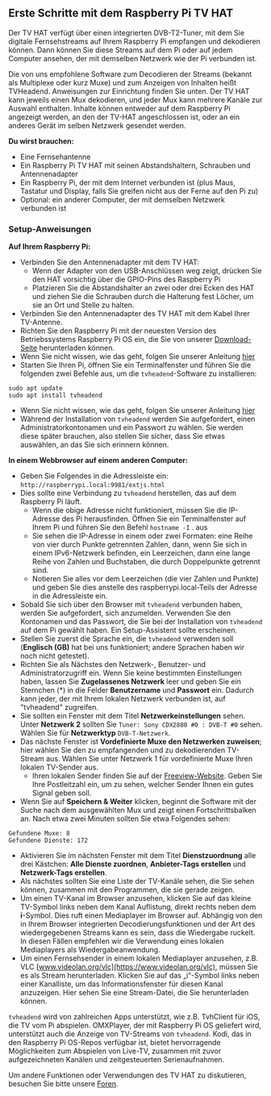 ## Erste Schritte mit dem Raspberry Pi TV HAT

Der TV HAT verfügt über einen integrierten DVB-T2-Tuner, mit dem Sie digitale Fernsehstreams auf Ihrem Raspberry Pi empfangen und dekodieren können. Dann können Sie diese Streams auf dem Pi oder auf jedem Computer ansehen, der mit demselben Netzwerk wie der Pi verbunden ist.

Die von uns empfohlene Software zum Decodieren der Streams (bekannt als Multiplexe oder kurz Muxe) und zum Anzeigen von Inhalten heißt TVHeadend. Anweisungen zur Einrichtung finden Sie unten. Der TV HAT kann jeweils einen Mux dekodieren, und jeder Mux kann mehrere Kanäle zur Auswahl enthalten. Inhalte können entweder auf dem Raspberry Pi angezeigt werden, an den der TV-HAT angeschlossen ist, oder an ein anderes Gerät im selben Netzwerk gesendet werden.

**Du wirst brauchen:**
* Eine Fernsehantenne
* Ein Raspberry Pi TV HAT mit seinen Abstandshaltern, Schrauben und Antennenadapter
* Ein Raspberry Pi, der mit dem Internet verbunden ist (plus Maus, Tastatur und Display, falls
Sie greifen nicht aus der Ferne auf den Pi zu)
* Optional: ein anderer Computer, der mit demselben Netzwerk verbunden ist

### Setup-Anweisungen

**Auf Ihrem Raspberry Pi:**

* Verbinden Sie den Antennenadapter mit dem TV HAT:
  * Wenn der Adapter von den USB-Anschlüssen weg zeigt, drücken Sie den HAT vorsichtig über die GPIO-Pins des Raspberry Pi
  * Platzieren Sie die Abstandshalter an zwei oder drei Ecken des HAT und ziehen Sie die Schrauben durch die Halterung fest
Löcher, um sie an Ort und Stelle zu halten.
* Verbinden Sie den Antennenadapter des TV HAT mit dem Kabel Ihrer TV-Antenne.
* Richten Sie den Raspberry Pi mit der neuesten Version des Betriebssystems Raspberry Pi OS ein, die Sie von unserer [Download-Seite](https://www.raspberrypi.org/downloads/raspbian/) herunterladen können.
 * Wenn Sie nicht wissen, wie das geht, folgen Sie unserer Anleitung [hier](https://projects.raspberrypi.org/en/pathways/getting-started-with-raspberry-pi)
* Starten Sie Ihren Pi, öffnen Sie ein Terminalfenster und führen Sie die folgenden zwei Befehle aus, um die `tvheadend`-Software zu installieren:
```
sudo apt update
sudo apt install tvheadend
```
  * Wenn Sie nicht wissen, wie das geht, folgen Sie unserer Anleitung [hier](https://projects.raspberrypi.org/en/projects/raspberry-pi-using/9)
* Während der Installation von `tvheadend` werden Sie aufgefordert, einen Administratorkontonamen und ein Passwort zu wählen. Sie werden diese später brauchen, also stellen Sie sicher, dass Sie etwas auswählen, an das Sie sich erinnern können.

**In einem Webbrowser auf einem anderen Computer:**

* Geben Sie Folgendes in die Adressleiste ein: `http://raspberrypi.local:9981/extjs.html`
* Dies sollte eine Verbindung zu `tvheadend` herstellen, das auf dem Raspberry Pi läuft.
  * Wenn die obige Adresse nicht funktioniert, müssen Sie die IP-Adresse des Pi herausfinden. Öffnen Sie ein Terminalfenster auf Ihrem Pi und führen Sie den Befehl `hostname -I` . aus
  * Sie sehen die IP-Adresse in einem oder zwei Formaten: eine Reihe von vier durch Punkte getrennten Zahlen, dann, wenn Sie sich in einem IPv6-Netzwerk befinden, ein Leerzeichen, dann eine lange Reihe von Zahlen und Buchstaben, die durch Doppelpunkte getrennt sind.
  * Notieren Sie alles vor dem Leerzeichen (die vier Zahlen und Punkte) und geben Sie dies anstelle des raspberrypi.local-Teils der Adresse in die Adressleiste ein.
* Sobald Sie sich über den Browser mit `tvheadend` verbunden haben, werden Sie aufgefordert, sich anzumelden. Verwenden Sie den Kontonamen und das Passwort, die Sie bei der Installation von `tvheadend` auf dem Pi gewählt haben. Ein Setup-Assistent sollte erscheinen.
* Stellen Sie zuerst die Sprache ein, die `tvheadend` verwenden soll (**Englisch (GB)** hat bei uns funktioniert; andere Sprachen haben wir noch nicht getestet).
* Richten Sie als Nächstes den Netzwerk-, Benutzer- und Administratorzugriff ein. Wenn Sie keine bestimmten Einstellungen haben, lassen Sie **Zugelassenes Netzwerk** leer und geben Sie ein Sternchen (*) in die Felder **Benutzername** und **Passwort** ein. Dadurch kann jeder, der mit Ihrem lokalen Netzwerk verbunden ist, auf "tvheadend" zugreifen.
* Sie sollten ein Fenster mit dem Titel **Netzwerkeinstellungen** sehen. Unter **Netzwerk 2** sollten Sie `Tuner: Sony CDX2880 #0 : DVB-T #0` sehen. Wählen Sie für **Netzwerktyp** `DVB-T-Netzwerk`.
* Das nächste Fenster ist **Vordefinierte Muxe den Netzwerken zuweisen**; hier wählen Sie den zu empfangenden und zu dekodierenden TV-Stream aus. Wählen Sie unter Netzwerk 1 für vordefinierte Muxe Ihren lokalen TV-Sender aus.
  * Ihren lokalen Sender finden Sie auf der [Freeview-Website](https://www.freeview.co.uk/help). Geben Sie Ihre Postleitzahl ein, um zu sehen, welcher Sender Ihnen ein gutes Signal geben soll.
* Wenn Sie auf **Speichern & Weiter** klicken, beginnt die Software mit der Suche nach dem ausgewählten Mux und zeigt einen Fortschrittsbalken an. Nach etwa zwei Minuten sollten Sie etwa Folgendes sehen:
```
Gefundene Muxe: 8
Gefundene Dienste: 172
```
* Aktivieren Sie im nächsten Fenster mit dem Titel **Dienstzuordnung** alle drei Kästchen: **Alle Dienste zuordnen**, **Anbieter-Tags erstellen** und **Netzwerk-Tags erstellen**.
* Als nächstes sollten Sie eine Liste der TV-Kanäle sehen, die Sie sehen können, zusammen mit den Programmen, die sie gerade zeigen.
* Um einen TV-Kanal im Browser anzusehen, klicken Sie auf das kleine TV-Symbol links neben dem Kanal
Auflistung, direkt rechts neben dem **i**-Symbol. Dies ruft einen Mediaplayer im Browser auf. Abhängig von den in Ihrem Browser integrierten Decodierungsfunktionen und der Art des wiedergegebenen Streams kann es sein, dass die Wiedergabe ruckelt. In diesen Fällen empfehlen wir die Verwendung eines lokalen Mediaplayers als Wiedergabeanwendung.
* Um einen Fernsehsender in einem lokalen Mediaplayer anzusehen, z.B. VLC [www.videolan.org/vlc](https://www.videolan.org/vlc), müssen Sie es als Stream herunterladen. Klicken Sie auf das „i“-Symbol links neben einer Kanalliste, um das Informationsfenster für diesen Kanal anzuzeigen. Hier sehen Sie eine Stream-Datei, die Sie herunterladen können.

`tvheadend` wird von zahlreichen Apps unterstützt, wie z.B. TvhClient für iOS, die TV vom Pi abspielen. OMXPlayer, der mit Raspberry Pi OS geliefert wird, unterstützt auch die Anzeige von TV-Streams von `tvheadend`. Kodi, das in den Raspberry Pi OS-Repos verfügbar ist, bietet hervorragende Möglichkeiten zum Abspielen von Live-TV, zusammen mit zuvor aufgezeichneten Kanälen und zeitgesteuerten Serienaufnahmen.

Um andere Funktionen oder Verwendungen des TV HAT zu diskutieren, besuchen Sie bitte unsere [Foren](https://www.raspberrypi.org/forums).